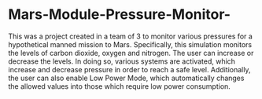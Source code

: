 Mars-Module-Pressure-Monitor-
=============================
This was a project created in a team of 3 to monitor various pressures for a hypothetical manned mission to Mars. Specifically, this simulation monitors the levels of carbon dioxide, oxygen and nitrogen. 
The user can increase or decrease the levels. In doing so, various systems are activated, which increase and decrease pressure in order to reach a safe level. 
Additionally, the user can also enable Low Power Mode, which automatically changes the allowed values into those which require low power consumption. 
